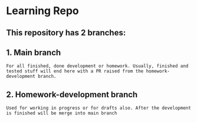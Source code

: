 # Learning Repo
## This repository has 2 branches:

## 1. Main branch

```
For all finished, done development or homework. Usually, finished and tested stuff will end here with a PR raised from the homework-development branch.
```

## 2. Homework-development branch

```
Used for working in progress or for drafts also. After the development is finished will be merge into main branch
```